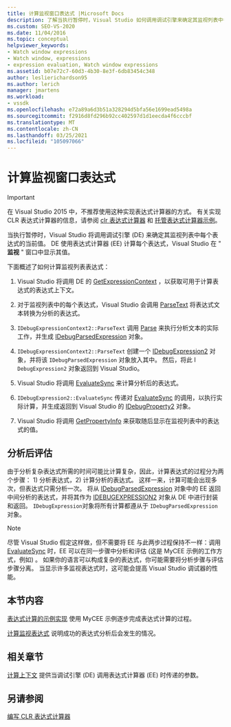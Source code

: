 ```yaml
---
title: 计算监视窗口表达式 |Microsoft Docs
description: 了解当执行暂停时，Visual Studio 如何调用调试引擎来确定其监视列表中每个表达式的当前值。
ms.custom: SEO-VS-2020
ms.date: 11/04/2016
ms.topic: conceptual
helpviewer_keywords:
- Watch window expressions
- Watch window, expressions
- expression evaluation, Watch window expressions
ms.assetid: b07e72c7-60d3-4b30-8e3f-6db83454c348
author: leslierichardson95
ms.author: lerich
manager: jmartens
ms.workload:
- vssdk
ms.openlocfilehash: e72a89a6d3b51a328294d5bfa56e1699ead5498a
ms.sourcegitcommit: f2916d8fd296b92cc402597d1d1eecda4f6cccbf
ms.translationtype: MT
ms.contentlocale: zh-CN
ms.lasthandoff: 03/25/2021
ms.locfileid: "105097066"
---
```

# <a name="evaluate-a-watch-window-expression"></a>计算监视窗口表达式
> [!IMPORTANT]
> 在 Visual Studio 2015 中，不推荐使用这种实现表达式计算器的方式。 有关实现 CLR 表达式计算器的信息，请参阅 [clr 表达式计算器](https://github.com/Microsoft/ConcordExtensibilitySamples/wiki/CLR-Expression-Evaluators) 和 [托管表达式计算器示例](https://github.com/Microsoft/ConcordExtensibilitySamples/wiki/Managed-Expression-Evaluator-Sample)。

 当执行暂停时，Visual Studio 将调用调试引擎 (DE) 来确定其监视列表中每个表达式的当前值。 DE 使用表达式计算器 (EE) 计算每个表达式，Visual Studio 在 " **监视** " 窗口中显示其值。

 下面概述了如何计算监视列表表达式：

1. Visual Studio 将调用 DE 的 [GetExpressionContext](../../extensibility/debugger/reference/idebugstackframe2-getexpressioncontext.md) ，以获取可用于计算表达式的表达式上下文。

2. 对于监视列表中的每个表达式，Visual Studio 会调用 [ParseText](../../extensibility/debugger/reference/idebugexpressioncontext2-parsetext.md) 将表达式文本转换为分析的表达式。

3. `IDebugExpressionContext2::ParseText` 调用 [Parse](../../extensibility/debugger/reference/idebugexpressionevaluator-parse.md) 来执行分析文本的实际工作，并生成 [IDebugParsedExpression](../../extensibility/debugger/reference/idebugparsedexpression.md) 对象。

4. `IDebugExpressionContext2::ParseText` 创建一个 [IDebugExpression2](../../extensibility/debugger/reference/idebugexpression2.md) 对象，并将该 `IDebugParsedExpression` 对象放入其中。 然后，将此 I `DebugExpression2` 对象返回到 Visual Studio。

5. Visual Studio 将调用 [EvaluateSync](../../extensibility/debugger/reference/idebugexpression2-evaluatesync.md) 来计算分析后的表达式。

6. `IDebugExpression2::EvaluateSync` 传递对 [EvaluateSync](../../extensibility/debugger/reference/idebugparsedexpression-evaluatesync.md) 的调用，以执行实际计算，并生成返回到 Visual Studio 的 [IDebugProperty2](../../extensibility/debugger/reference/idebugproperty2.md) 对象。

7. Visual Studio 将调用 [GetPropertyInfo](../../extensibility/debugger/reference/idebugproperty2-getpropertyinfo.md) 来获取随后显示在监视列表中的表达式的值。

## <a name="parse-then-evaluate"></a>分析后评估
 由于分析复杂表达式所需的时间可能比计算复杂，因此，计算表达式的过程分为两个步骤： 1) 分析表达式，2) 计算分析的表达式。 这样一来，计算可能会出现多次，但表达式只需分析一次。 将从 [IDebugParsedExpression](../../extensibility/debugger/reference/idebugparsedexpression.md) 对象中的 EE 返回中间分析的表达式，并将其作为 [IDEBUGEXPRESSION2](../../extensibility/debugger/reference/idebugexpression2.md) 对象从 DE 中进行封装和返回。 `IDebugExpression`对象将所有计算都遵从于 `IDebugParsedExpression` 对象。

> [!NOTE]
> 尽管 Visual Studio 假定这样做，但不需要将 EE 与此两步过程保持不一样：调用 [EvaluateSync](../../extensibility/debugger/reference/idebugparsedexpression-evaluatesync.md) 时，EE 可以在同一步骤中分析和评估 (这是 MyCEE 示例的工作方式，例如) 。 如果你的语言可以构成复杂的表达式，你可能需要将分析步骤与评估步骤分离。 当显示许多监视表达式时，这可能会提高 Visual Studio 调试器的性能。

## <a name="in-this-section"></a>本节内容
 [表达式计算的示例实现](../../extensibility/debugger/sample-implementation-of-expression-evaluation.md) 使用 MyCEE 示例逐步完成表达式计算的过程。

 [计算监视表达式](../../extensibility/debugger/evaluating-a-watch-expression.md) 说明成功的表达式分析后会发生的情况。

## <a name="related-sections"></a>相关章节
 [计算上下文](../../extensibility/debugger/evaluation-context.md) 提供当调试引擎 (DE) 调用表达式计算器 (EE) 时传递的参数。

## <a name="see-also"></a>另请参阅
 [编写 CLR 表达式计算器](../../extensibility/debugger/writing-a-common-language-runtime-expression-evaluator.md)
